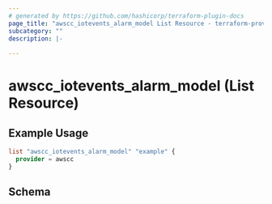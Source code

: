 ```yaml
---
# generated by https://github.com/hashicorp/terraform-plugin-docs
page_title: "awscc_iotevents_alarm_model List Resource - terraform-provider-awscc"
subcategory: ""
description: |-
  
---
```


# awscc_iotevents_alarm_model (List Resource)



## Example Usage

```terraform
list "awscc_iotevents_alarm_model" "example" {
  provider = awscc
}
```

<!-- schema generated by tfplugindocs -->
## Schema
